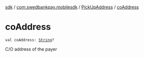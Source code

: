 [sdk](../../index.md) / [com.swedbankpay.mobilesdk](../index.md) / [PickUpAddress](index.md) / [coAddress](./co-address.md)

# coAddress

`val coAddress: `[`String`](https://kotlinlang.org/api/latest/jvm/stdlib/kotlin/-string/index.html)`?`

C/O address of the payer

